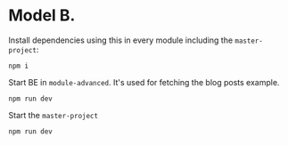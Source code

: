 # Model B.
Install dependencies using this in every module including the `master-project`:

```
npm i
```

Start BE in `module-advanced`. It's used for fetching the blog posts example.

```
npm run dev
```

Start the `master-project`
```
npm run dev
```